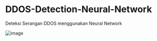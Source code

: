 # DDOS-Detection-Neural-Network
Deteksi Serangan DDOS menggunakan Neural Network



![image](https://user-images.githubusercontent.com/54300675/97834715-150dbe00-1d0b-11eb-9804-14ba8641f393.png)
